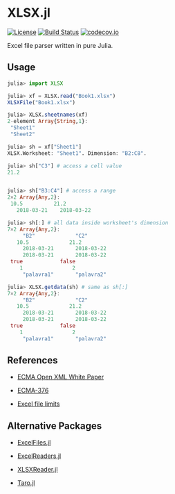 
# XLSX.jl

[![License](http://img.shields.io/badge/license-MIT-brightgreen.svg?style=flat)](LICENSE)
[![Build Status](https://travis-ci.org/felipenoris/XLSX.jl.svg?branch=master)](https://travis-ci.org/felipenoris/XLSX.jl)
[![codecov.io](http://codecov.io/github/felipenoris/XLSX.jl/coverage.svg?branch=master)](http://codecov.io/github/felipenoris/XLSX.jl?branch=master)

Excel file parser written in pure Julia.

## Usage

```julia
julia> import XLSX

julia> xf = XLSX.read("Book1.xlsx")
XLSXFile("Book1.xlsx")

julia> XLSX.sheetnames(xf)
2-element Array{String,1}:
 "Sheet1"
 "Sheet2"

julia> sh = xf["Sheet1"]
XLSX.Worksheet: "Sheet1". Dimension: "B2:C8".

julia> sh["C3"] # access a cell value
21.2


julia> sh["B3:C4"] # access a range
2×2 Array{Any,2}:
 10.5          21.2
   2018-03-21    2018-03-22

julia> sh[:] # all data inside worksheet's dimension
7×2 Array{Any,2}:
     "B2"             "C2"
   10.5             21.2
     2018-03-21       2018-03-22
     2018-03-21       2018-03-22
 true            false
    1                2
     "palavra1"       "palavra2"

julia> XLSX.getdata(sh) # same as sh[:]
7×2 Array{Any,2}:
     "B2"             "C2"
   10.5             21.2
     2018-03-21       2018-03-22
     2018-03-21       2018-03-22
 true            false
    1                2
     "palavra1"       "palavra2"
```

## References

* [ECMA Open XML White Paper](https://www.ecma-international.org/news/TC45_current_work/OpenXML%20White%20Paper.pdf)

* [ECMA-376](https://www.ecma-international.org/publications/standards/Ecma-376.htm)

* [Excel file limits](https://support.office.com/en-gb/article/excel-specifications-and-limits-1672b34d-7043-467e-8e27-269d656771c3)

## Alternative Packages

* [ExcelFiles.jl](https://github.com/davidanthoff/ExcelFiles.jl)

* [ExcelReaders.jl](https://github.com/davidanthoff/ExcelReaders.jl)

* [XLSXReader.jl](https://github.com/mpastell/XLSXReader.jl)

* [Taro.jl](https://github.com/aviks/Taro.jl)
